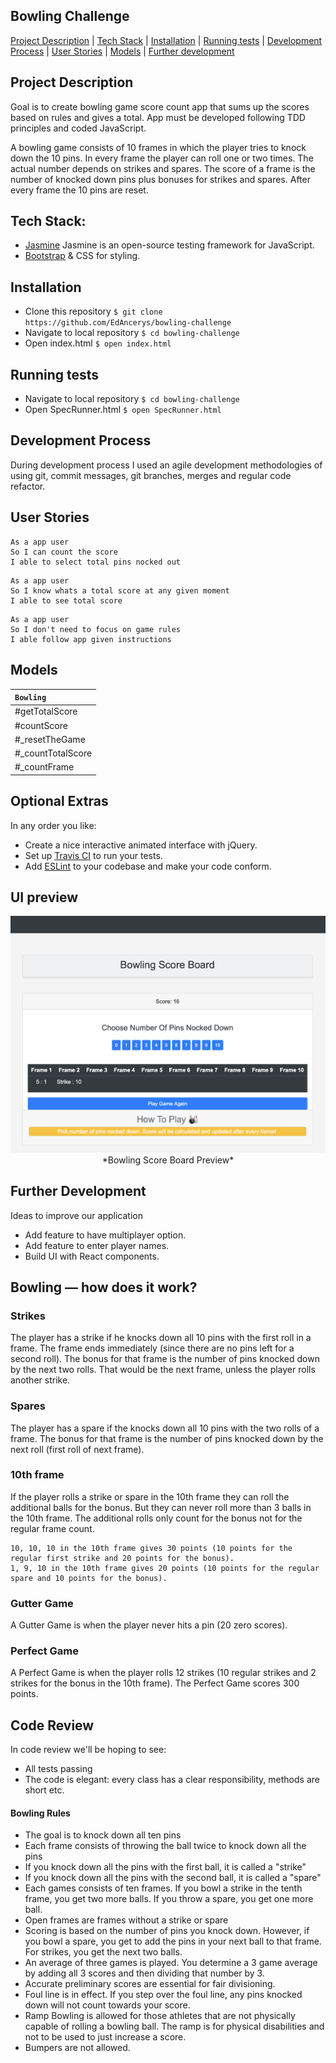 ## Bowling Challenge

[Project Description](#project-description) | [Tech Stack](#tech-stack) | [Installation](#installation) | [Running tests](#running-tests) | [Development Process](#development-process) | [User Stories](#user-stories) | [Models](#models) | [Further development](#further-development)

## Project Description

Goal is to create bowling game score count app that sums up the scores based on rules and gives a total. App must be developed following TDD principles and coded JavaScript.

A bowling game consists of 10 frames in which the player tries to knock down the 10 pins. In every frame the player can roll one or two times. The actual number depends on strikes and spares. The score of a frame is the number of knocked down pins plus bonuses for strikes and spares. After every frame the 10 pins are reset.

## Tech Stack:

- [Jasmine](https://jasmine.github.io/) Jasmine is an open-source testing framework for JavaScript.
- [Bootstrap](https://getbootstrap.com/) & CSS for styling.

## Installation

- Clone this repository
  `$ git clone https://github.com/EdAncerys/bowling-challenge`
- Navigate to local repository
  `$ cd bowling-challenge`
- Open index.html
  `$ open index.html`

## Running tests

- Navigate to local repository
  `$ cd bowling-challenge`
- Open SpecRunner.html
  `$ open SpecRunner.html`

## Development Process

During development process I used an agile development methodologies of using git, commit messages, git branches, merges and regular code refactor.

## User Stories

```
As a app user
So I can count the score
I able to select total pins nocked out
```

```
As a app user
So I know whats a total score at any given moment
I able to see total score
```

```
As a app user
So I don't need to focus on game rules
I able follow app given instructions
```

## Models

| `Bowling`          |
| :----------------- |
| #getTotalScore     |
| #countScore        |
| #\_resetTheGame    |
| #\_countTotalScore |
| #\_countFrame      |

## Optional Extras

In any order you like:

- Create a nice interactive animated interface with jQuery.
- Set up [Travis CI](https://travis-ci.org) to run your tests.
- Add [ESLint](http://eslint.org/) to your codebase and make your code conform.

## UI preview

<p align="center">
    <img width="600" src="./images/bowling_01.png"></br>
    *Bowling Score Board Preview*
</p>

## Further Development

Ideas to improve our application

- Add feature to have multiplayer option.
- Add feature to enter player names.
- Build UI with React components.

## Bowling — how does it work?

### Strikes

The player has a strike if he knocks down all 10 pins with the first roll in a frame. The frame ends immediately (since there are no pins left for a second roll). The bonus for that frame is the number of pins knocked down by the next two rolls. That would be the next frame, unless the player rolls another strike.

### Spares

The player has a spare if the knocks down all 10 pins with the two rolls of a frame. The bonus for that frame is the number of pins knocked down by the next roll (first roll of next frame).

### 10th frame

If the player rolls a strike or spare in the 10th frame they can roll the additional balls for the bonus. But they can never roll more than 3 balls in the 10th frame. The additional rolls only count for the bonus not for the regular frame count.

    10, 10, 10 in the 10th frame gives 30 points (10 points for the regular first strike and 20 points for the bonus).
    1, 9, 10 in the 10th frame gives 20 points (10 points for the regular spare and 10 points for the bonus).

### Gutter Game

A Gutter Game is when the player never hits a pin (20 zero scores).

### Perfect Game

A Perfect Game is when the player rolls 12 strikes (10 regular strikes and 2 strikes for the bonus in the 10th frame). The Perfect Game scores 300 points.

## Code Review

In code review we'll be hoping to see:

- All tests passing
- The code is elegant: every class has a clear responsibility, methods are short etc.

#### Bowling Rules

- The goal is to knock down all ten pins
- Each frame consists of throwing the ball twice to knock down all the pins
- If you knock down all the pins with the first ball, it is called a "strike"
- If you knock down all the pins with the second ball, it is called a "spare"
- Each games consists of ten frames. If you bowl a strike in the tenth frame, you get
  two more balls. If you throw a spare, you get one more ball.
- Open frames are frames without a strike or spare
- Scoring is based on the number of pins you knock down. However, if you bowl a
  spare, you get to add the pins in your next ball to that frame. For strikes, you get
  the next two balls.
- An average of three games is played. You determine a 3 game average by adding
  all 3 scores and then dividing that number by 3.
- Accurate preliminary scores are essential for fair divisioning.
- Foul line is in effect. If you step over the foul line, any pins knocked down will not
  count towards your score.
- Ramp Bowling is allowed for those athletes that are not physically capable of
  rolling a bowling ball. The ramp is for physical disabilities and not to be used to
  just increase a score.
- Bumpers are not allowed.
